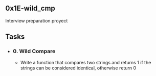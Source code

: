 ## 0x1E-wild_cmp

Interview preparation proyect

## Tasks
- ### 0. Wild Compare
  -  Write a function that compares two strings and returns 1 if the strings can be considered identical, otherwise return 0
